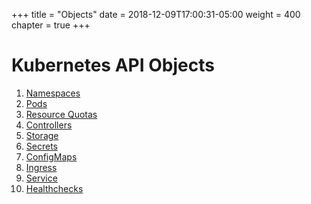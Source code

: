 +++
title = "Objects"
date = 2018-12-09T17:00:31-05:00
weight = 400
chapter = true
+++

# Kubernetes API Objects

1. [Namespaces](/intro-k8/kubernetes/objects/namespaces)
2. [Pods](/intro-k8/kubernetes/objects/pods)
3. [Resource Quotas](/intro-k8/kubernetes/objects/resource-quotas)
4. [Controllers](/intro-k8/kubernetes/objects/controllers)
5. [Storage](/intro-k8/kubernetes/objects/storage)
6. [Secrets](/intro-k8/kubernetes/objects/secrets)
7. [ConfigMaps](/intro-k8/kubernetes/objects/configmaps)
8. [Ingress](/intro-k8/kubernetes/objects/ingress)
9. [Service](/intro-k8/kubernetes/objects/services)
10. [Healthchecks](/intro-k8/kubernetes/objects/healthchecks)